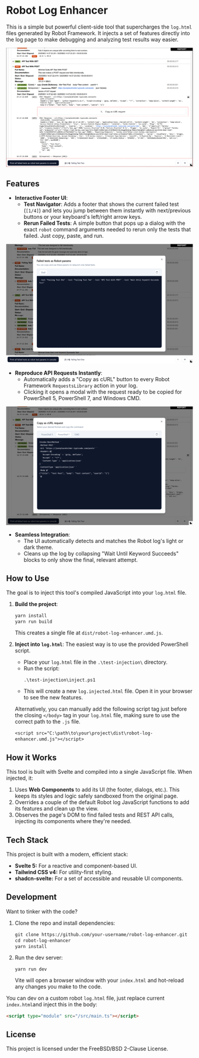 # Robot Log Enhancer

This is a simple but powerful client-side tool that supercharges the `log.html` files generated by Robot Framework. It injects a set of features directly into the log page to make debugging and analyzing test results way easier.

![Robot Log Enhancer](docs/assets/robot-log-enhancer.png)

## Features

- **Interactive Footer UI**:
  - **Test Navigator**: Adds a footer that shows the current failed test (`[1/4]`) and lets you jump between them instantly with next/previous buttons or your keyboard's left/right arrow keys.
  - **Rerun Failed Tests**: A simple button that pops up a dialog with the exact `robot` command arguments needed to rerun only the tests that failed. Just copy, paste, and run.

![Robot Log Enhancer](docs/assets/failed-tests-dialog.png)

- **Reproduce API Requests Instantly**:
  - Automatically adds a "Copy as cURL" button to every Robot Framework `RequestsLibrary` action in your log.
  - Clicking it opens a modal with the request ready to be copied for PowerShell 5, PowerShell 7, and Windows CMD.

![Robot Log Enhancer](docs/assets/copy-as-curl-request-dialog.png)

- **Seamless Integration**:
  - The UI automatically detects and matches the Robot log's light or dark theme.
  - Cleans up the log by collapsing "Wait Until Keyword Succeeds" blocks to only show the final, relevant attempt.

## How to Use

The goal is to inject this tool's compiled JavaScript into your `log.html` file.

1.  **Build the project**:

    ```
    yarn install
    yarn run build
    ```

    This creates a single file at `dist/robot-log-enhancer.umd.js`.

2.  **Inject into `log.html`**:
    The easiest way is to use the provided PowerShell script.
    - Place your `log.html` file in the `.\test-injection\` directory.
    - Run the script:
      ```
      .\test-injection\inject.ps1
      ```
    - This will create a new `log.injected.html` file. Open it in your browser to see the new features.

    Alternatively, you can manually add the following script tag just before the closing `</body>` tag in your `log.html` file, making sure to use the correct path to the `.js` file.

    ```
    <script src="C:\path\to\your\project\dist\robot-log-enhancer.umd.js"></script>
    ```

## How it Works

This tool is built with Svelte and compiled into a single JavaScript file. When injected, it:

1.  Uses **Web Components** to add its UI (the footer, dialogs, etc.). This keeps its styles and logic safely sandboxed from the original page.
2.  Overrides a couple of the default Robot log JavaScript functions to add its features and clean up the view.
3.  Observes the page's DOM to find failed tests and REST API calls, injecting its components where they're needed.

## Tech Stack

This project is built with a modern, efficient stack:

- **Svelte 5:** For a reactive and component-based UI.
- **Tailwind CSS v4:** For utility-first styling.
- **shadcn-svelte:** For a set of accessible and reusable UI components.

## Development

Want to tinker with the code?

1.  Clone the repo and install dependencies:

    ```
    git clone https://github.com/your-username/robot-log-enhancer.git
    cd robot-log-enhancer
    yarn install
    ```

2.  Run the dev server:
    ```
    yarn run dev
    ```
    Vite will open a browser window with your `index.html` and hot-reload any changes you make to the code.

You can dev on a custom robot `log.html` file, just replace current `index.html`and inject this in the body:

```html
<script type="module" src="/src/main.ts"></script>
```

## License

This project is licensed under the FreeBSD/BSD 2-Clause License.
